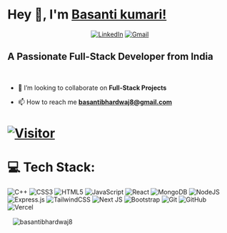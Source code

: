 # Hey 👋, I'm [Basanti kumari!](https://github.com/basantibhardwaj8)

<div align="center">



[![LinkedIn](https://img.shields.io/badge/LinkedIn-%230077B5.svg?style=for-the-badge&logo=LinkedIn&logoColor=white)](https://www.linkedin.com/in/basanti-kumari-84b234257)
[![Gmail](https://img.shields.io/badge/Gmail-D14836?style=for-the-badge&logo=gmail&logoColor=white)](mailto:basantibhardwaj8@gmail.com)


</div>

## A Passionate Full-Stack Developer from India

<br>

- 👯 I’m looking to collaborate on **Full-Stack Projects**

- 📫 How to reach me **basantibhardwaj8@gmail.com**

# [![Visitor](https://visitor-badge.laobi.icu/badge?page_id=basantibhardwaj8)](https://github.com/basantibhardwaj8)

# 💻 Tech Stack:

![C++](https://img.shields.io/badge/c++-%2300599C.svg?style=for-the-badge&logo=c%2B%2B&logoColor=white) ![CSS3](https://img.shields.io/badge/css3-%231572B6.svg?style=for-the-badge&logo=css3&logoColor=white) ![HTML5](https://img.shields.io/badge/html5-%23E34F26.svg?style=for-the-badge&logo=html5&logoColor=white) ![JavaScript](https://img.shields.io/badge/javascript-%23323330.svg?style=for-the-badge&logo=javascript&logoColor=%23F7DF1E) ![React](https://img.shields.io/badge/react-%2320232a.svg?style=for-the-badge&logo=react&logoColor=%2361DAFB) ![MongoDB](https://img.shields.io/badge/MongoDB-%234ea94b.svg?style=for-the-badge&logo=mongodb&logoColor=white) ![NodeJS](https://img.shields.io/badge/node.js-6DA55F?style=for-the-badge&logo=node.js&logoColor=white) ![Express.js](https://img.shields.io/badge/express.js-%23404d59.svg?style=for-the-badge&logo=express&logoColor=%2361DAFB) ![TailwindCSS](https://img.shields.io/badge/tailwindcss-%2338B2AC.svg?style=for-the-badge&logo=tailwind-css&logoColor=white) ![Next JS](https://img.shields.io/badge/Next-black?style=for-the-badge&logo=next.js&logoColor=white) ![Bootstrap](https://img.shields.io/badge/bootstrap-%238511FA.svg?style=for-the-badge&logo=bootstrap&logoColor=white) ![Git](https://img.shields.io/badge/git-%23F05033.svg?style=for-the-badge&logo=git&logoColor=white) ![GitHub](https://img.shields.io/badge/github-%23121011.svg?style=for-the-badge&logo=github&logoColor=white) ![Vercel](https://img.shields.io/badge/vercel-%23000000.svg?style=for-the-badge&logo=vercel&logoColor=white) 

<p>
 &nbsp; &nbsp;<img align="center" src="https://github-readme-streak-stats.herokuapp.com/?user=basantibhardwaj8&theme=dark" alt="basantibhardwaj8" />
</p>

